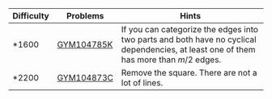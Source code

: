 | Difficulty | Problems | Hints |
| -------- | -------- | -------- |
| *1600 | [GYM104785K](https://codeforces.com/gym/104785/problem/K) | If you can categorize the edges into two parts and both have no cyclical dependencies, at least one of them has more than $m/2$ edges. |
| *2200 | [GYM104873C](https://codeforces.com/gym/104873/problem/C) | Remove the square. There are not a lot of lines. |
